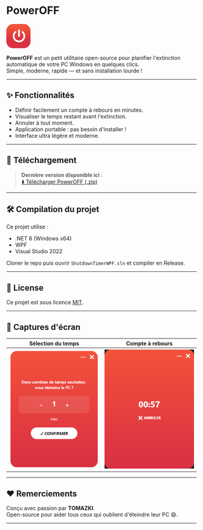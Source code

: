 # PowerOFF

![PowerOFF Logo](website/img/power-off.png)

**PowerOFF** est un petit utilitaire open-source pour planifier l'extinction automatique de votre PC Windows en quelques clics.  
Simple, moderne, rapide — et sans installation lourde !

---

## ✨ Fonctionnalités
- Définir facilement un compte à rebours en minutes.
- Visualiser le temps restant avant l'extinction.
- Annuler à tout moment.
- Application portable : pas besoin d'installer !
- Interface ultra légère et moderne.

---

## 🚀 Téléchargement
> **Dernière version disponible ici** :  
[⬇️ Télécharger PowerOFF (.zip)](https://github.com/tpodgro/poweroff/releases)

---

## 🛠️ Compilation du projet
Ce projet utilise :
- .NET 6 (Windows x64)
- WPF
- Visual Studio 2022

Cloner le repo puis ouvrir `ShutdownTimerWPF.sln` et compiler en Release.

---

## 📜 License

Ce projet est sous licence [MIT](LICENSE).

---

## 🎨 Captures d'écran

| Sélection du temps | Compte à rebours |
|:-------------------:|:---------------:|
| ![Screen1](website/img/screen1.png) | ![Screen2](website/img/screen2.png) |

---

## ❤️ Remerciements

Conçu avec passion par **TOMAZKI**.  
Open-source pour aider tous ceux qui oublient d'éteindre leur PC 😄.

---